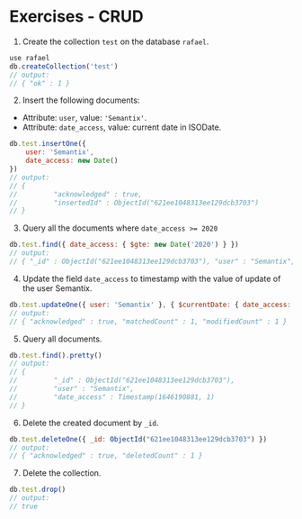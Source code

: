 # Exercises - CRUD

1. Create the collection `test` on the database `rafael`.

```javascript
use rafael
db.createCollection('test')
// output:
// { "ok" : 1 }
```

2. Insert the following documents:

- Attribute: `user`, value: `'Semantix'`.
- Attribute: `date_access`, value: current date in ISODate.

```javascript
db.test.insertOne({
    user: 'Semantix',
    date_access: new Date()
})
// output:
// {
//         "acknowledged" : true,
//         "insertedId" : ObjectId("621ee1048313ee129dcb3703")
// }
```

3. Query all the documents where `date_access >= 2020`

```javascript
db.test.find({ date_access: { $gte: new Date('2020') } })
// output:
// { "_id" : ObjectId("621ee1048313ee129dcb3703"), "user" : "Semantix", "date_access" : ISODate("2022-03-02T03:14:12.788Z") }
```

4. Update the field `date_access` to timestamp with the value of update of the user Semantix.

```javascript
db.test.updateOne({ user: 'Semantix' }, { $currentDate: { date_access: { $type: 'timestamp' } } })
// output:
// { "acknowledged" : true, "matchedCount" : 1, "modifiedCount" : 1 }
```

5. Query all documents.

```javascript
db.test.find().pretty()
// output:
// {
//         "_id" : ObjectId("621ee1048313ee129dcb3703"),
//         "user" : "Semantix",
//         "date_access" : Timestamp(1646190881, 1)
// }
```

6. Delete the created document by `_id`.

```javascript
db.test.deleteOne({ _id: ObjectId("621ee1048313ee129dcb3703") })
// output:
// { "acknowledged" : true, "deletedCount" : 1 }
```

7. Delete the collection.

```javascript
db.test.drop()
// output:
// true
```

